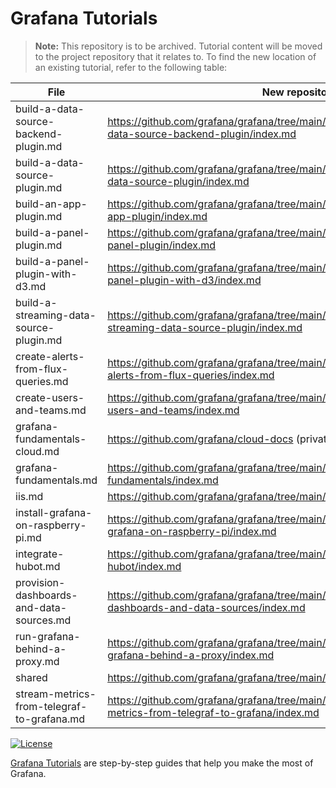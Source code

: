 # Grafana Tutorials

> **Note:** This repository is to be archived.
> Tutorial content will be moved to the project repository that it relates to.
> To find the new location of an existing tutorial, refer to the following table:

| File                                       | New repository                                                                                                       |
| ------------------------------------------ | -------------------------------------------------------------------------------------------------------------------- |
| build-a-data-source-backend-plugin.md      | https://github.com/grafana/grafana/tree/main/docs/sources/tutorials/build-a-data-source-backend-plugin/index.md      |
| build-a-data-source-plugin.md              | https://github.com/grafana/grafana/tree/main/docs/sources/tutorials/build-a-data-source-plugin/index.md              |
| build-an-app-plugin.md                     | https://github.com/grafana/grafana/tree/main/docs/sources/tutorials/build-an-app-plugin/index.md                     |
| build-a-panel-plugin.md                    | https://github.com/grafana/grafana/tree/main/docs/sources/tutorials/build-a-panel-plugin/index.md                    |
| build-a-panel-plugin-with-d3.md            | https://github.com/grafana/grafana/tree/main/docs/sources/tutorials/build-a-panel-plugin-with-d3/index.md            |
| build-a-streaming-data-source-plugin.md    | https://github.com/grafana/grafana/tree/main/docs/sources/tutorials/build-a-streaming-data-source-plugin/index.md    |
| create-alerts-from-flux-queries.md         | https://github.com/grafana/grafana/tree/main/docs/sources/tutorials/create-alerts-from-flux-queries/index.md         |
| create-users-and-teams.md                  | https://github.com/grafana/grafana/tree/main/docs/sources/tutorials/create-users-and-teams/index.md                  |
| grafana-fundamentals-cloud.md              | https://github.com/grafana/cloud-docs (private)                                                                      |
| grafana-fundamentals.md                    | https://github.com/grafana/grafana/tree/main/docs/sources/tutorials/grafana-fundamentals/index.md                    |
| iis.md                                     | https://github.com/grafana/grafana/tree/main/docs/sources/tutorials/iis/index.md                                     |
| install-grafana-on-raspberry-pi.md         | https://github.com/grafana/grafana/tree/main/docs/sources/tutorials/install-grafana-on-raspberry-pi/index.md         |
| integrate-hubot.md                         | https://github.com/grafana/grafana/tree/main/docs/sources/tutorials/integrate-hubot/index.md                         |
| provision-dashboards-and-data-sources.md   | https://github.com/grafana/grafana/tree/main/docs/sources/tutorials/provision-dashboards-and-data-sources/index.md   |
| run-grafana-behind-a-proxy.md              | https://github.com/grafana/grafana/tree/main/docs/sources/tutorials/run-grafana-behind-a-proxy/index.md              |
| shared                                     | https://github.com/grafana/grafana/tree/main/docs/sources/shared/tutorials                                           |
| stream-metrics-from-telegraf-to-grafana.md | https://github.com/grafana/grafana/tree/main/docs/sources/tutorials/stream-metrics-from-telegraf-to-grafana/index.md |

[![License](https://img.shields.io/github/license/grafana/tutorials)](LICENSE)

[Grafana Tutorials](https://grafana.com/tutorials/) are step-by-step guides that help you make the most of Grafana.
